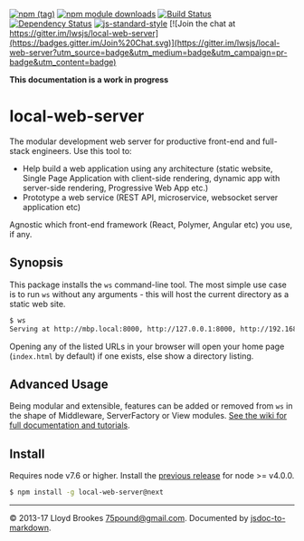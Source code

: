 [![npm (tag)](https://img.shields.io/npm/v/local-web-server/next.svg)](https://www.npmjs.org/package/local-web-server)
[![npm module downloads](https://img.shields.io/npm/dt/local-web-server.svg)](https://www.npmjs.org/package/local-web-server)
[![Build Status](https://travis-ci.org/lwsjs/local-web-server.svg?branch=next)](https://travis-ci.org/lwsjs/local-web-server)
[![Dependency Status](https://david-dm.org/lwsjs/local-web-server/next.svg)](https://david-dm.org/lwsjs/local-web-server/next)
[![js-standard-style](https://img.shields.io/badge/code%20style-standard-brightgreen.svg)](https://github.com/feross/standard)
[![Join the chat at https://gitter.im/lwsjs/local-web-server](https://badges.gitter.im/Join%20Chat.svg)](https://gitter.im/lwsjs/local-web-server?utm_source=badge&utm_medium=badge&utm_campaign=pr-badge&utm_content=badge)

**This documentation is a work in progress**

# local-web-server

The modular development web server for productive front-end and full-stack engineers. Use this tool to:

* Help build a web application using any architecture (static website, Single Page Application with client-side rendering, dynamic app with server-side rendering, Progressive Web App etc.)
* Prototype a web service (REST API, microservice, websocket server application etc)

Agnostic which front-end framework (React, Polymer, Angular etc) you use, if any.

## Synopsis

This package installs the `ws` command-line tool. The most simple use case is to run `ws` without any arguments - this will host the current directory as a static web site.

```sh
$ ws
Serving at http://mbp.local:8000, http://127.0.0.1:8000, http://192.168.0.100:8000
```

Opening any of the listed URLs in your browser will open your home page (`index.html` by default) if one exists, else show a directory listing.

## Advanced Usage

Being modular and extensible, features can be added or removed from `ws` in the shape of Middleware, ServerFactory or View modules. [See the wiki for full documentation and tutorials](https://github.com/lwsjs/local-web-server/wiki).

## Install

Requires node v7.6 or higher. Install the [previous release](https://github.com/lwsjs/local-web-server/tree/v1.x) for node >= v4.0.0. 

```sh
$ npm install -g local-web-server@next
```
* * *

&copy; 2013-17 Lloyd Brookes <75pound@gmail.com>. Documented by [jsdoc-to-markdown](https://github.com/jsdoc2md/jsdoc-to-markdown).
